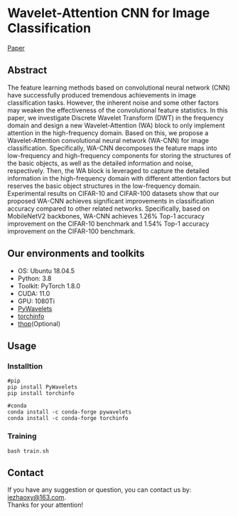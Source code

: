 # Wavelet-Attention CNN for Image Classification

[Paper](https://arxiv.org/abs/2201.09271)

## Abstract
The feature learning methods based on convolutional neural network (CNN) have successfully produced tremendous achievements in image classification tasks. However, the inherent noise and some other factors may weaken the effectiveness of the convolutional feature statistics. In this paper, we investigate Discrete Wavelet Transform (DWT) in the frequency domain and design a new Wavelet-Attention (WA) block to only implement attention in the high-frequency domain. Based on this, we propose a Wavelet-Attention convolutional neural network (WA-CNN) for image classification. Specifically, WA-CNN decomposes the feature maps into low-frequency and high-frequency components for storing the structures of the basic objects, as well as the detailed information and noise, respectively. Then, the WA block is leveraged to capture the detailed information in the high-frequency domain with different attention factors but reserves the basic object structures in the low-frequency domain. Experimental results on CIFAR-10 and CIFAR-100 datasets show that our proposed WA-CNN achieves significant improvements in classification accuracy compared to other related networks. Specifically, based on MobileNetV2 backbones, WA-CNN achieves 1.26% Top-1 accuracy improvement on the CIFAR-10 benchmark and 1.54% Top-1 accuracy improvement on the CIFAR-100 benchmark.

## Our environments and toolkits
* OS: Ubuntu 18.04.5  
* Python: 3.8  
* Toolkit: PyTorch 1.8.0  
* CUDA: 11.0  
* GPU: 1080Ti  
* [PyWavelets](https://github.com/PyWavelets/pywt)  
* [torchinfo](https://github.com/TylerYep/torchinfo)  
* [thop](https://github.com/Lyken17/pytorch-OpCounter)(Optional)  

## Usage
### Installtion
```shell
#pip
pip install PyWavelets
pip install torchinfo

#conda
conda install -c conda-forge pywavelets
conda install -c conda-forge torchinfo
```
### Training
```shell
bash train.sh
```

## Contact
If you have any suggestion or question, you can contact us by: <iezhaoxy@163.com>.  
Thanks for your attention!
